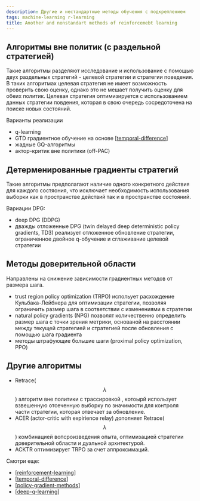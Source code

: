 ```yaml
---
description: Другие и нестандартные методы обучения с подкреплением
tags: machine-learning r-learning
title: Another and nonstandart methods of reinforcemebt learning
---
```

## Алгоритмы вне политик (с раздельной стратегией)

Такие алгоритмы разделяют исследование и использование с помощью двух раздельных стратегий - целевой стратегии и стратегии поведения. В таких алгоритмах целевая стратегия не имеет возможность проверить свою оценку, однако это не мешает получить оценку для обеих политик. Целевая стратегия оптимизируется с использованием данных стратегии повдения, которая в свою очередь сосредоточена на поиске новых состояний.

Варианты реализации

- q-learning
- GTD градиентное обучение на основе [[temporal-difference]]
- жадные GQ-алгоритмы
- актор-критик вне политики (off-PAC)

## Детерменированные градиенты стратегий

Такие алгоритмы предполагают наличие одного конкретного действия для каждого состяония, что исключает необходимость использования выборки как в пространстве действий так и в пространстве состояний.

Вариации DPG:

- deep DPG (DDPG)
- дважды отложенные DPG (twin delayed deep deterministic policy gradients, TD3) реализует отложенное обновление стратегии, ограниченное двойное q-обучение и сглаживание целевой стратегии

## Методы доверительной области

Направлены на снижение зависимости градиентных методов от размера шага.

- trust region policy optimization (TRPO) испольует расхождение Кульбака-Лейбнера для оптимизации стратегии, позволяя ограничить размер шага в соответствии с изменениями в стратегии
- natural policy gradients (NPG) позволят количественно определить размер шага с точки зрения метрики, основаной на расстоянии между текущей стратегией и стратегией после обновления с помощью шага градиента
- методы штрафующие большие шаги (proximal policy optimization, PPO)

## Другие алгоритмы

- Retrace($$\lambda$$) алгоритм вне политики с трассировкой , котоырй использует взвешенную отсеченную выборку по значимости для контроля части стратегии, которая отвечает за обновление.
- ACER (actor-critic with expirience relay) дополняет Retrace($$\lambda$$) комбинацией вопсроизведения опыта, оптимизацией стратегии доверительной области и дуэльной архитектурой.
- ACKTR оптимизирует TRPO за счет аппроксимаций.

Смотри еще:

- [[reinforcement-learning]]
- [[temporal-difference]]
- [[policy-gradient-methods]]
- [[deep-q-learning]]

[//begin]: # "Autogenerated link references for markdown compatibility"
[temporal-difference]: temporal-difference "Temporal difference methods and n-steps methods"
[reinforcement-learning]: ..%2Flists%2Freinforcement-learning "Reinforcement learning"
[policy-gradient-methods]: policy-gradient-methods "Policy Gradient Methods"
[deep-q-learning]: deep-q-learning "Deep Q-learning"
[//end]: # "Autogenerated link references"